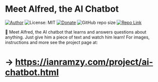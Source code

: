 # Meet Alfred, the AI Chatbot
[![Author](https://img.shields.io/badge/Author-ianramzy-brightgreen.svg)](https://ianramzy.com)
![License: MIT](https://img.shields.io/badge/License-MIT-yellow.svg) 
[![Donate](https://img.shields.io/badge/Donate-PayPal-brightgreen.svg)](https://paypal.me/ianramzy)
![GitHub repo size](https://img.shields.io/github/repo-size/ianramzy/ai-chatbot.svg)
[![Repo Link](https://img.shields.io/badge/Repo-Link-black.svg)](https://github.com/ianramzy/ai-chatbot)

🤖 Meet Alfred, the AI chatbot that learns and answers questions about anything. Just give him a piece of text and watch him learn! For images, instructions and more see the project page at:
# → https://ianramzy.com/project/ai-chatbot.html
